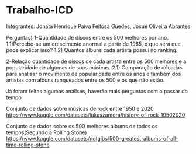 # Trabalho-ICD
Integrantes:
Jonata Henrique Paiva Feitosa Guedes, Josué Oliveira Abrantes 

Perguntas)
1-Quantidade de discos entre os 500 melhores por ano.
1.1)Percebe-se um crescimento anormal a partir de 1965, o que será que pode explicar isso? 
1.2) Quantos álbuns cada artista possui no ranking.

2-Relação quantidade de discos de cada artista entre os 500 melhores e a popularidade de algumas de suas músicas.
2.1) Comparação de décadas para analisar o movimento de popularidade entre os anos e também dos artistas com albuns ranqueados entre os 500 e os que não estão.


Já foram feitas algumas análises, haverão mais perguntas com o passar do tempo








Conjunto de dados sobre músicas de rock entre 1950 e 2020 https://www.kaggle.com/datasets/lukaszamora/history-of-rock-19502020


Conjunto de dados sobre os 500 melhores álbums de todos os tempos(Segundo a Rolling Stone) https://www.kaggle.com/datasets/notgibs/500-greatest-albums-of-all-time-rolling-stone
